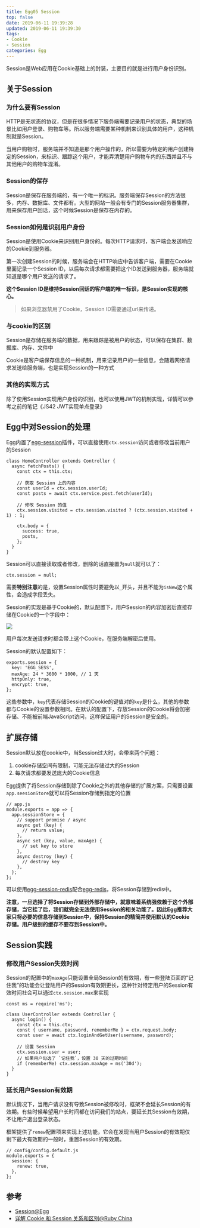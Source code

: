 ```yaml
---
title: Egg05 Session
top: false
date: 2019-06-11 19:39:28
updated: 2019-06-11 19:39:30
tags:
- Cookie
- Session
categories: Egg
---
```


Session是Web应用在Cookie基础上的封装，主要目的就是进行用户身份识别。

<!-- more -->

## 关于Session

### 为什么要有Session

HTTP是无状态的协议，但是在很多情况下服务端需要记录用户的状态，典型的场景比如用户登录、购物车等。所以服务端需要某种机制来识别具体的用户，这种机制就是Session。

当用户购物时，服务端并不知道是那个用户操作的，所以需要为特定的用户创建特定的Session，来标识、跟踪这个用户，才能弄清楚用户购物车内的东西并且不与其他用户的购物车混淆。

### Session的保存

Session是保存在服务端的，有一个唯一的标识。服务端保存Session的方法很多，内存、数据库、文件都有。大型的网站一般会有专门的Session服务器集群，用来保存用户回话，这个时候Session是保存在内存的。

### Session如何是识别用户身份

Session是使用Cookie来识别用户身份的。每次HTTP请求时，客户端会发送响应的Cookie到服务器。

第一次创建Session的时候，服务端会在HTTP响应中告诉客户端，需要在Cookie里面记录一个Session ID，以后每次请求都需要把这个ID发送到服务器，服务端就知道是哪个用户发送的请求了。

**这个Session ID是维持Session回话的客户端的唯一标识，是Session实现的核心。**

> 如果浏览器禁用了Cookie，Session ID需要通过url来传递。

### 与cookie的区别

Session是存储在服务端的数据，用来跟踪是被用户的状态，可以保存在集群、数据库、内存、文件中

Cookie是客户端保存信息的一种机制，用来记录用户的一些信息，会随着网络请求发送给服务端，也是实现Session的一种方式

### 其他的实现方式

除了使用Session实现用户身份的识别，也可以使用JWT的机制实现，详情可以参考之前的笔记《JS42 JWT实现单点登录》


## Egg中对Session的处理

Egg内置了[egg-session](https://github.com/eggjs/egg-session)插件，可以直接使用`ctx.session`访问或者修改当前用户的Session

```JS
class HomeController extends Controller {
  async fetchPosts() {
    const ctx = this.ctx;
    
    // 获取 Session 上的内容
    const userId = ctx.session.userId;
    const posts = await ctx.service.post.fetch(userId);
    
    // 修改 Session 的值
    ctx.session.visited = ctx.session.visited ? (ctx.session.visited + 1) : 1;
    
    ctx.body = {
      success: true,
      posts,
    };
  }
}
```

Session可以直接读取或者修改，删除的话直接置为`null`就可以了：

```JS
ctx.session = null;
```

需要**特别注意**的是，设置Session属性时要避免以`_`开头，并且不能为`isNew`这个属性，会造成字段丢失。


Session的实现是基于Cookie的，默认配置下，用户Session的内容加密后直接存储在Cookie的一个字段中：

![](http://image.oldzhou.cn/Fo8Tuy79xzewFaoG6C5QseSu1PHs)

用户每次发送请求时都会带上这个Cookie，在服务端解密后使用。

Session的默认配置如下：

```JS
exports.session = {
  key: 'EGG_SESS',
  maxAge: 24 * 3600 * 1000, // 1 天
  httpOnly: true,
  encrypt: true,
};
```
这些参数中，`key`代表存储Session的Cookie的键值对的`key`是什么，其他的参数都与Cookie的设置参数相同。在默认的配置下，存放Session的Cookie将会加密存储、不能被前端JavaScript访问，这样保证用户的Session是安全的。

## 扩展存储

Session默认放在cookie中，当Session过大时，会带来两个问题：

1. cookie存储空间有限制，可能无法存储过大的Session
2. 每次请求都要发送庞大的Cookie信息

Egg提供了将Session存储到除了Cookie之外的其他存储的扩展方案，只需要设置`app.seesionStore`就可以将Session存储到指定的位置

```JS
// app.js
module.exports = app => {
  app.sessionStore = {
    // support promise / async
    async get (key) {
      // return value;
    },
    async set (key, value, maxAge) {
      // set key to store
    },
    async destroy (key) {
      // destroy key
    },
  };
};
```

可以使用[egg-session-redis](https://github.com/eggjs/egg-session-redis)配合[egg-redis](https://github.com/eggjs/egg-redis)，将Session存储到redis中。

**注意，一旦选择了将Session存储到外部存储中，就意味着系统强依赖于这个外部存储，当它挂了后，我们就完全无法使用Session的相关功能了。因此Egg推荐大家只将必要的信息存储到Session中，保持Session的精简并使用默认的Cookie存储。用户级别的缓存不要存到Session中。**

## Session实践

### 修改用户Session失效时间

Session的配置中的`maxAge`只能设置全局Session的有效期，有一些登陆页面的“记住我”的功能会让登陆用户的Session有效期更长，这种针对特定用户的Session有效时间社会可以通过`ctx.session.max`来实现

```JS
const ms = require('ms');

class UserController extends Controller {
  async login() {
    const ctx = this.ctx;
    const { username, password, rememberMe } = ctx.request.body;
    const user = await ctx.loginAndGetUser(username, password);

    // 设置 Session
    ctx.session.user = user;
    // 如果用户勾选了 `记住我`，设置 30 天的过期时间
    if (rememberMe) ctx.session.maxAge = ms('30d');
  }
}
```
### 延长用户Session有效期

默认情况下，当用户请求没有导致Session被修改时，框架不会延长Session的有效期。有些时候希望用户长时间都在访问我们的站点，要延长其Session有效期，不让用户退出登录状态。

框架提供了`renew`配置项来实现上述功能，它会在发现当用户Session的有效期仅剩下最大有效期的一般时，重置Session的有效期。

```JS
// config/config.default.js
module.exports = {
  session: {
    renew: true,
  },
};
```

## 参考

- [Session@Egg](https://eggjs.org/zh-cn/core/cookie-and-session.html#session)
- [详解 Cookie 和 Session 关系和区别@Ruby China](https://ruby-china.org/topics/33313)



